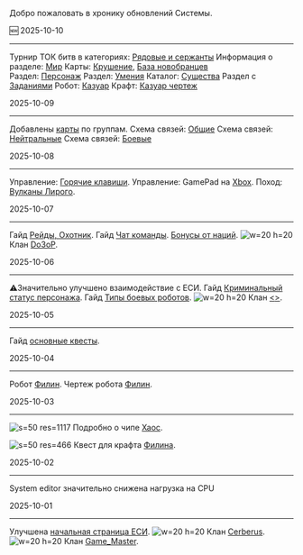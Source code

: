  
Добро пожаловать в хронику обновлений Системы.

🆕 2025-10-10
___
Турнир ТОК битв в категориях:
[Рядовые и сержанты](/sys/event/tok/middle)
Информация о разделе: [Мир](/sys/world)
Карты: [Крушение](/sys/world/map/common/16), [База новобранцев](/sys/world/map/pve/1)  
Раздел: [Персонаж](/sys/character) 
Раздел: [Умения](/sys/character/abilities)
Каталог: [Существа](/sys/entity)
Раздел с [Заданиями](/sys/tasks)
Робот: [Казуар](/sys/robots/warrior/cassowary)
Крафт: [Казуар чертеж](/sys/economy/design/robots/cassowary-plan)

2025-10-09
___
Добавлены [карты](/sys/world/map) по группам.
Схема связей: [Общие](/sys/world/map/common)
Схема связей: [Нейтральные](/sys/world/map/neutral)
Схема связей: [Боевые](/sys/world/map/fight)

2025-10-08
___
Управление: [Горячие клавиши](/sys/control/shortcut).
Управление: GamePad на [Xbox](/sys/control/xbox).
Поход: [Вулканы Лирого](/sys/event/campaign/liriy).

2025-10-07
___
Гайд [Рейды, Охотник](/sys/guide/raids-hunter).
Гайд [Чат команды](/sys/guide/chat-commands).
[Бонусы от наций](/sys/guide/nations).
![w=20 h=20](clan/15) Клан [Do3oP](/sys/clan/15).

2025-10-06
___
⚠️Значительно улучшено взаимодействие с ЕСИ.
Гайд [Криминальный статус персонажа](/sys/guide/status).
Гайд [Типы боевых роботов](/sys/guide/type-fighter).
![w=20 h=20](clan/10) Клан [<<STORM>>](/sys/clan/10).

2025-10-05
___
Гайд [основные квесты](/sys/guide/main-quest).

2025-10-04
___
Робот [Филин](/sys/robots/warrior/filin).
Чертеж робота [Филин](/sys/economy/design/robots/filin-plan).

2025-10-03
___
![s=50 res=1117]() Подробно о чипе [Хаос](/sys/items/chips/chaos).

![s=50 res=466]() Квест для крафта [Филина](/sys/tasks/filin).

2025-10-02
___
System editor значительно снижена нагрузка на CPU

2025-10-01
___
Улучшена [начальная страница ЕСИ](/sys).
![w=20 h=20](clan/13) Клан [Cerberus](/sys/clan/13).
![w=20 h=20](clan/25) Клан [Game_Master](/sys/clan/25).